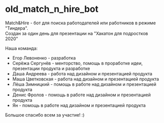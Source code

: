 # old_match_n_hire_bot  
Match&amp;Hire - бот для поиска работодателей или работников в режиме "Тиндера".  
Создан за один день для презентации на "Хакатон для подростков 2020"  

Наша команда:  

- Егор Левоненко - разработка  
- Серёжа Сергунёв - менторство, помощь в проработке идеи, презентации продукта и разработке  
- Даша Андреева - работа над дизайном и презентацией продукта  
- Маша Цветковская - работа над дизайном и презентацией продукта  
- Лёша Зимницкий - помощь в работе над дизайном и презентацией продукта  
- Денис Фролов - помощь в работе над дизайном и презентацией продукта  
- Ян - помощь в работе над дизайном и презентацией продукта  
  
Большое спасибо всем за участие! :)  
